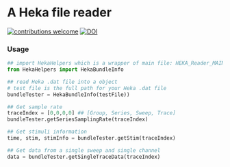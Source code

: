 
# A Heka file reader

[![contributions welcome](https://img.shields.io/badge/contributions-welcome-brightgreen.svg?style=flat)](https://github.com/ZeitgeberH/HekaReader/issues)&nbsp;[![DOI](https://zenodo.org/badge/371837554.svg)](https://zenodo.org/badge/latestdoi/371837554)



### Usage
```python
## import HekaHelpers which is a wrapper of main file: HEKA_Reader_MAIN
from HekaHelpers import HekaBundleInfo

## read Heka .dat file into a object
# test file is the full path for your Heka .dat file
bundleTester = HekaBundleInfo(testFile))

## Get sample rate
traceIndex = [0,0,0,0] ## [Group, Series, Sweep, Trace]
bundleTester.getSeriesSamplingRate(traceIndex)

## Get stimuli information
time, stim, stimInfo = bundleTester.getStim(traceIndex)

## Get data from a single sweep and single channel
data = bundleTester.getSingleTraceData(traceIndex)
```

